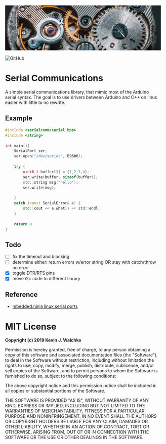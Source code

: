![](pics/header.jpg)

![GitHub](https://img.shields.io/github/license/gecko-robotics/serialcomm)

# Serial Communications

A simple serial communications library, that mimic most of the Arduino serial
syntax. The goal is to use drivers between Arduino and C++ on linux easier with
little to no rewrite.

## Example

```c++
#include <serialcomm/serial.hpp>
#include <string>

int main(){
    SerialPort ser;
    ser.open("/dev/serial", B9600);

    try {
        uint8_t buffer[3] = {1,2,3,4};
        ser.write(buffer, sizeof(buffer));
        std::string msg("hello");
        ser.write(msg);

    }
    catch (const SerialError& e) {
        std::cout << e.what() << std::endl;
    }

    return 0
}
```

## Todo

- [ ] fix the timeout and blocking
- [ ] determine either: return errors w/error string OR stay with catch/throw on error
- [x] toggle DTR/RTS pins
- [x] move i2c code to different library

## Reference

- [mbedded.ninja linux serial ports](https://blog.mbedded.ninja/programming/operating-systems/linux/linux-serial-ports-using-c-cpp/)

# MIT License

**Copyright (c) 2019 Kevin J. Walchko**

Permission is hereby granted, free of charge, to any person obtaining a copy
of this software and associated documentation files (the "Software"), to deal
in the Software without restriction, including without limitation the rights
to use, copy, modify, merge, publish, distribute, sublicense, and/or sell
copies of the Software, and to permit persons to whom the Software is
furnished to do so, subject to the following conditions:

The above copyright notice and this permission notice shall be included in all
copies or substantial portions of the Software.

THE SOFTWARE IS PROVIDED "AS IS", WITHOUT WARRANTY OF ANY KIND, EXPRESS OR
IMPLIED, INCLUDING BUT NOT LIMITED TO THE WARRANTIES OF MERCHANTABILITY,
FITNESS FOR A PARTICULAR PURPOSE AND NONINFRINGEMENT. IN NO EVENT SHALL THE
AUTHORS OR COPYRIGHT HOLDERS BE LIABLE FOR ANY CLAIM, DAMAGES OR OTHER
LIABILITY, WHETHER IN AN ACTION OF CONTRACT, TORT OR OTHERWISE, ARISING FROM,
OUT OF OR IN CONNECTION WITH THE SOFTWARE OR THE USE OR OTHER DEALINGS IN THE
SOFTWARE.
